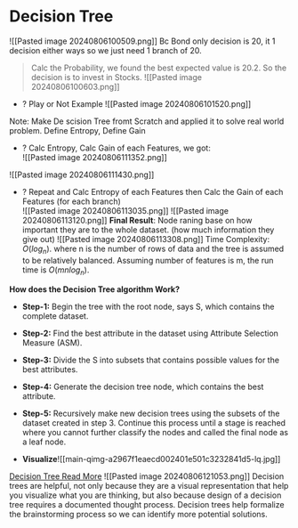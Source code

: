 # Decision Tree
![[Pasted image 20240806100509.png]]
 Bc Bond only decision is 20, it 1 decision either ways so we just need 1 branch of 20. 

> Calc the Probability, we found the best expected value is 20.2. So the decision is to invest in Stocks.
![[Pasted image 20240806100603.png]]

+ ? Play or Not Example
	![[Pasted image 20240806101520.png]]


 Note: Make De scision Tree fromt Scratch and applied it to solve real world problem.
Define Entropy, Define Gain

+ ? Calc Entropy, Calc Gain of each Features, we got:  
![[Pasted image 20240806111352.png]]

![[Pasted image 20240806111430.png]]
+ ? Repeat and Calc Entropy of each Features then Calc the Gain of each Features (for each branch)  
![[Pasted image 20240806113035.png]]
![[Pasted image 20240806113120.png]]
**Final Result**: Node raning base on how important they are to the whole dataset. (how much information they give out)
	![[Pasted image 20240806113308.png]]
Time Complexity: $O(log_n)$. where n is the number of rows of data and the tree is assumed to be relatively balanced.
	Assuming number of features is m, the run time is $O(mnlog_n)$.


**How does the Decision Tree algorithm Work?**
- **Step-1:** Begin the tree with the root node, says S, which contains the complete dataset.
	
- **Step-2:** Find the best attribute in the dataset using Attribute Selection Measure (ASM).
	
- **Step-3:** Divide the S into subsets that contains possible values for the best attributes.
	
- **Step-4:** Generate the decision tree node, which contains the best attribute.
	
- **Step-5:** Recursively make new decision trees using the subsets of the dataset created in step 3. Continue this process until a stage is reached where you cannot further classify the nodes and called the final node as a leaf node.
	
+ **Visualize**![[main-qimg-a2967f1eaecd002401e501c3232841d5-lq.jpg]]


[Decision Tree Read More](https://www.quora.com/How-do-I-calculate-the-time-complexity-of-a-decision-tree-machine-learning-algorithm)
![[Pasted image 20240806121053.png]]
	Decision trees are helpful, not only because they are a visual representation that help you visualize what you are thinking, but also because design of a decision tree requires a documented thought process. Decision trees help formalize the brainstorming process so we can identify more potential solutions.